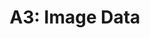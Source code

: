 ---
title: "A3: Image Data"
layout: forward
target: https://multix.io/image-data-module/docs/assignment-image-data.html
nav_order: 2
nav_exclude: true
---